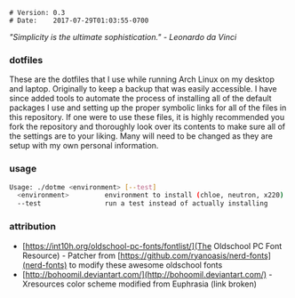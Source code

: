     # Version: 0.3
    # Date:    2017-07-29T01:03:55-0700

*"Simplicity is the ultimate sophistication." - Leonardo da Vinci*

### dotfiles
These are the dotfiles that I use while running Arch Linux on my desktop and laptop. Originally to keep a backup that was easily accessible. I have since added tools to automate the process of installing all of the default packages I use and setting up the proper symbolic links for all of the files in this repository. If one were to use these files, it is highly recommended you fork the repository and thoroughly look over its contents to make sure all of the settings are to your liking. Many will need to be changed as they are setup with my own personal information.

### usage
```bash
Usage: ./dotme <environment> [--test]
  <environment>         environment to install (chloe, neutron, x220)
  --test                run a test instead of actually installing
```

### attribution
* [https://int10h.org/oldschool-pc-fonts/fontlist/](The Oldschool PC Font Resource) - Patcher from [https://github.com/ryanoasis/nerd-fonts](nerd-fonts) to modify these awesome oldschool fonts
* [http://bohoomil.deviantart.com/](http://bohoomil.deviantart.com/) - Xresources color scheme modified from Euphrasia (link broken)

